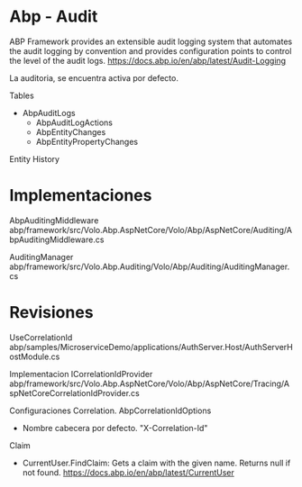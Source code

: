 # Abp - Audit


ABP Framework provides an extensible audit logging system that automates the audit logging by convention and provides configuration points to control the level of the audit logs.
https://docs.abp.io/en/abp/latest/Audit-Logging

La auditoria, se encuentra activa por defecto.


Tables
-   AbpAuditLogs
	- AbpAuditLogActions
    - AbpEntityChanges
    - AbpEntityPropertyChanges


Entity History

# Implementaciones


AbpAuditingMiddleware
abp/framework/src/Volo.Abp.AspNetCore/Volo/Abp/AspNetCore/Auditing/AbpAuditingMiddleware.cs 

AuditingManager
abp/framework/src/Volo.Abp.Auditing/Volo/Abp/Auditing/AuditingManager.cs 

# Revisiones


UseCorrelationId
abp/samples/MicroserviceDemo/applications/AuthServer.Host/AuthServerHostModule.cs 

Implementacion ICorrelationIdProvider
abp/framework/src/Volo.Abp.AspNetCore/Volo/Abp/AspNetCore/Tracing/AspNetCoreCorrelationIdProvider.cs

Configuraciones Correlation. AbpCorrelationIdOptions
- Nombre cabecera por defecto. "X-Correlation-Id"

Claim
- CurrentUser.FindClaim: Gets a claim with the given name. Returns null if not found.
https://docs.abp.io/en/abp/latest/CurrentUser
